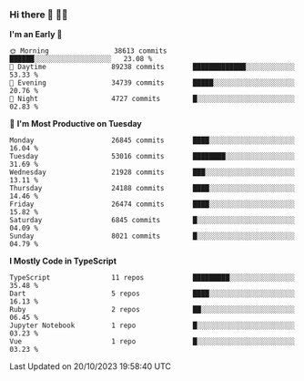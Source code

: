 ### Hi there 👋 🧑‍💻



<!--START_SECTION:waka-->
**I'm an Early 🐤** 

```text
🌞 Morning                38613 commits       ██████░░░░░░░░░░░░░░░░░░░   23.08 % 
🌆 Daytime                89238 commits       █████████████░░░░░░░░░░░░   53.33 % 
🌃 Evening                34739 commits       █████░░░░░░░░░░░░░░░░░░░░   20.76 % 
🌙 Night                  4727 commits        █░░░░░░░░░░░░░░░░░░░░░░░░   02.83 % 
```
📅 **I'm Most Productive on Tuesday** 

```text
Monday                   26845 commits       ████░░░░░░░░░░░░░░░░░░░░░   16.04 % 
Tuesday                  53016 commits       ████████░░░░░░░░░░░░░░░░░   31.69 % 
Wednesday                21928 commits       ███░░░░░░░░░░░░░░░░░░░░░░   13.11 % 
Thursday                 24188 commits       ████░░░░░░░░░░░░░░░░░░░░░   14.46 % 
Friday                   26474 commits       ████░░░░░░░░░░░░░░░░░░░░░   15.82 % 
Saturday                 6845 commits        █░░░░░░░░░░░░░░░░░░░░░░░░   04.09 % 
Sunday                   8021 commits        █░░░░░░░░░░░░░░░░░░░░░░░░   04.79 % 
```


**I Mostly Code in TypeScript** 

```text
TypeScript               11 repos            █████████░░░░░░░░░░░░░░░░   35.48 % 
Dart                     5 repos             ████░░░░░░░░░░░░░░░░░░░░░   16.13 % 
Ruby                     2 repos             ██░░░░░░░░░░░░░░░░░░░░░░░   06.45 % 
Jupyter Notebook         1 repo              █░░░░░░░░░░░░░░░░░░░░░░░░   03.23 % 
Vue                      1 repo              █░░░░░░░░░░░░░░░░░░░░░░░░   03.23 % 
```




 Last Updated on 20/10/2023 19:58:40 UTC
<!--END_SECTION:waka-->


